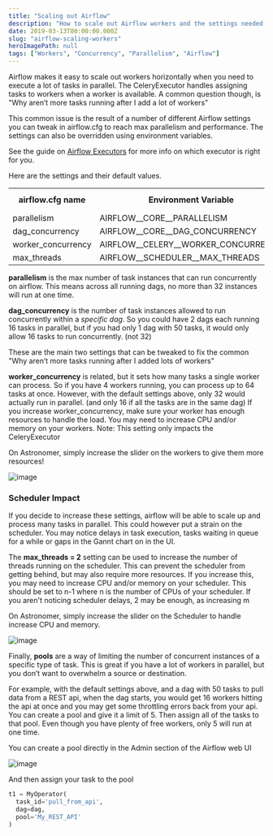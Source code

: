 ```yaml
---
title: "Scaling out Airflow"
description: "How to scale out Airflow workers and the settings needed to maximize parallelism"
date: 2019-03-13T00:00:00.000Z
slug: "airflow-scaling-workers"
heroImagePath: null
tags: ["Workers", "Concurrency", "Parallelism", "Airflow"]
---
```


Airflow makes it easy to scale out workers horizontally when you need to execute a lot of tasks in parallel. The CeleryExecutor handles assigning tasks to workers when a worker is available. A common question though, is "Why aren’t more tasks running after I add a lot of workers"

This common issue is the result of a number of different Airflow settings you can tweak in airflow.cfg to reach max parallelism and performance. The settings can also be overridden using environment variables.

See the guide on [Airflow Executors](https://www.astronomer.io/guides/airflow-executors-explained/) for more info on which executor is right for you.

Here are the settings and their default values.

<table>
  <tr>
    <td align="center"><b>airflow.cfg name</b></td>
    <td align="center"><b>Environment Variable</b></td>
    <td align="center"><b>Default Value</b></td>
  </tr>
  <tr>
    <td>parallelism</td>
    <td>AIRFLOW__CORE__PARALLELISM</td>
    <td align="center">32</td>
  </tr>
  <tr>
    <td>dag_concurrency</td>
    <td>AIRFLOW__CORE__DAG_CONCURRENCY</td>
    <td align="center">16</td>
  </tr>
  <tr>
    <td>worker_concurrency</td>
    <td>AIRFLOW__CELERY__WORKER_CONCURRENCY</td>
    <td align="center">16</td>
  </tr>
  <tr>
    <td>max_threads</td>
    <td>AIRFLOW__SCHEDULER__MAX_THREADS</td>
    <td align="center">2</td>
  </tr>
</table>


**parallelism** is the max number of task instances that can run concurrently on airflow. This means across all running dags, no more than 32 instances will run at one time.

**dag_concurrency** is the number of task instances allowed to run concurrently within a *specific dag*. So you could have 2 dags each running 16 tasks in parallel, but if you had only 1 dag with 50 tasks, it would only allow 16 tasks to run concurrently. (not 32)

These are the main two settings that can be tweaked to fix the common "Why aren’t more tasks running after I added lots of workers"

**worker_concurrency** is related, but it sets how many tasks a single worker can process. So if you have 4 workers running, you can process up to 64 tasks at once. However, with the default settings above, only 32 would actually run in parallel. (and only 16 if all the tasks are in the same dag) If you increase worker_concurrency, make sure your worker has enough resources to handle the load. You may need to increase CPU and/or memory on your workers. Note: This setting only impacts the CeleryExecutor

On Astronomer, simply increase the slider on the workers to give them more resources!

![image](https://assets2.astronomer.io/main/guides/airflow-scaling-workers/worker_slider.png)

### Scheduler Impact

If you decide to increase these settings, airflow will be able to scale up and process many tasks in parallel. This could however put a strain on the scheduler. You may notice delays in task execution, tasks waiting in queue for a while or gaps in the Gannt chart on in the UI.

The **max_threads = 2** setting can be used to increase the number of threads running on the scheduler. This can prevent the scheduler from getting behind, but may also require more resources. If you increase this, you may need to increase CPU and/or memory on your scheduler. This should be set to n-1 where n is the number of CPUs of your scheduler. If you aren't noticing scheduler delays, 2 may be enough, as increasing m

On Astronomer, simply increase the slider on the Scheduler to handle increase CPU and memory.

![image](https://assets2.astronomer.io/main/guides/airflow-scaling-workers/scheduler_slider.png)

Finally, **pools** are a way of limiting the number of concurrent instances of a specific type of task. This is great if you have a lot of workers in parallel, but you don’t want to overwhelm a source or destination.

For example, with the default settings above, and a dag with 50 tasks to pull data from a REST api, when the dag starts, you would get 16 workers hitting the api at once and you may get some throttling errors back from your api. You can create a pool and give it a limit of 5. Then assign all of the tasks to that pool. Even though you have plenty of free workers, only 5 will run at one time.

You can create a pool directly in the Admin section of the Airflow web UI

![image](https://assets2.astronomer.io/main/guides/airflow-scaling-workers/create_pool.png)

And then assign your task to the pool
```python
t1 = MyOperator(
  task_id='pull_from_api',
  dag=dag,
  pool='My_REST_API'
)
```
